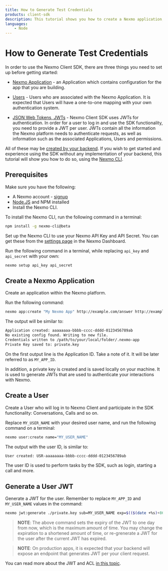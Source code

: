```yaml
---
title: How to Generate Test Credentials
products: client-sdk
description: This tutorial shows you how to create a Nexmo application, users and tokens.
languages:
    - Node
---
```


# How to Generate Test Credentials

In order to use the Nexmo Client SDK, there are three things you need to set up before getting started:

* [Nexmo Application](/conversation/concepts/application) - an Application which contains configuration for the app that you are building.

* [Users](/conversation/concepts/user) - Users who are associated with the Nexmo Application. It is expected that Users will have a one-to-one mapping with your own authentication system.

* [JSON Web Tokens, JWTs](https://jwt.io/) - Nexmo Client SDK uses JWTs for authentication. In order for a user to log in and use the SDK functionality, you need to provide a JWT per user. JWTs contain all the information the Nexmo platform needs to authenticate requests, as well as information such as the associated Applications, Users and permissions.

All of these may be [created by your backend](/conversation/overview). 
If you wish to get started and experience using the SDK without any implementation of your backend, this tutorial will show you how to do so, using the [Nexmo CLI](https://github.com/Nexmo/nexmo-cli).

## Prerequisites

Make sure you have the following:

* A Nexmo account - [signup](https://dashboard.nexmo.com)
* [Node.JS](https://nodejs.org/en/download/) and NPM installed
* Install the Nexmo CLI.

To install the Nexmo CLI, run the following command in a terminal:

```bash
npm install -g nexmo-cli@beta
```

Set up the Nexmo CLI to use your Nexmo API Key and API Secret. You can get these from the [settings page](https://dashboard.nexmo.com/settings) in the Nexmo Dashboard.

Run the following command in a terminal, while replacing `api_key` and `api_secret` with your own:

```bash
nexmo setup api_key api_secret
```

## Create a Nexmo Application

Create an application within the Nexmo platform.

Run the following command:

```bash
nexmo app:create "My Nexmo App" http://example.com/answer http://example.com/event --type=rtc --keyfile=private.key
```

The output will be similar to:

```bash
Application created: aaaaaaaa-bbbb-cccc-dddd-0123456789ab
No existing config found. Writing to new file.
Credentials written to /path/to/your/local/folder/.nexmo-app
Private Key saved to: private.key
```

On the first output line is the Application ID. Take a note of it. It will be later referred to as `MY_APP_ID`.

In addition, a private key is created and is saved locally on your machine. It is used to generate JWTs that are used to authenticate your interactions with Nexmo.

## Create a User

Create a User who will log in to Nexmo Client and participate in the SDK functionality: Conversations, Calls and so on.

Replace `MY_USER_NAME` with your desired user name, and run the following command on a terminal:

```bash
nexmo user:create name="MY_USER_NAME"
```

The output with the user ID, is similar to:

```sh
User created: USR-aaaaaaaa-bbbb-cccc-dddd-0123456789ab
```

The user ID is used to perform tasks by the SDK, such as login, starting a call and more.

## Generate a User JWT

Generate a JWT for the user. Remember to replace `MY_APP_ID` and `MY_USER_NAME` values in the command:

```bash
nexmo jwt:generate ./private.key sub=MY_USER_NAME exp=$(($(date +%s)+86400)) acl='/**' application_id=MY_APP_ID
```

> **NOTE**: The above command sets the expiry of the JWT to one day from now, which is the maximum amount of time. You may change the expiration to a shortened amount of time, or re-grenerate a JWT for the user after the current JWT has expired.


> **NOTE**: On production apps, it is expected that your backend will expose an endpoint that generates JWT per your client request.

You can read more about the JWT and ACL [in this topic](/client-sdk/concepts/jwt-acl).
